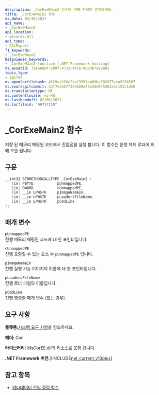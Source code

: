 ```yaml
---
description: _CorExeMain2 함수에 대해 자세히 알아보세요.
title: _CorExeMain2 함수
ms.date: 03/30/2017
api_name:
- _CorExeMain2
api_location:
- mscoree.dll
api_type:
- DLLExport
f1_keywords:
- _CorExeMain2
helpviewer_keywords:
- _CorExeMain2 function [.NET Framework hosting]
ms.assetid: 72ea68b4-689f-4733-9416-9664b75e8892
topic_type:
- apiref
ms.openlocfilehash: 4629ea2f6c2ba13351c409bc382077eea926b507
ms.sourcegitcommit: ddf7edb67715a5b9a45e3dd44536dabc153c1de0
ms.translationtype: MT
ms.contentlocale: ko-KR
ms.lasthandoff: 02/06/2021
ms.locfileid: "99717110"
---
```

# <a name="_corexemain2-function"></a>_CorExeMain2 함수

지정 된 메모리 매핑된 코드에서 진입점을 실행 합니다. 이 함수는 운영 체제 로더에 의해 호출 됩니다.  
  
## <a name="syntax"></a>구문  
  
```cpp  
__int32 STDMETHODCALLTYPE _CorExeMain2 (  
   [in] PBYTE           pUnmappedPE,  
   [in] DWORD           cUnmappedPE,  
   [in] __in LPWSTR     pImageNameIn,  
   [in] __in LPWSTR     pLoadersFileName,  
   [in] __in LPWSTR     pCmdLine  
);  
```  
  
## <a name="parameters"></a>매개 변수  

 `pUnmappedPE`  
 진행 메모리 매핑된 코드에 대 한 포인터입니다.  
  
 `cUnmappedPE`  
 진행 포함할 수 있는 요소 수 `pUnmappedPE` 입니다.  
  
 `pImageNameIn`  
 진행 실행 가능 이미지의 이름에 대 한 포인터입니다.  
  
 `pLoadersFileName`  
 진행 로더 파일의 이름입니다.  
  
 `pCmdLine`  
 진행 명령줄 매개 변수 (있는 경우).  
  
## <a name="requirements"></a>요구 사항  

 **플랫폼:**[시스템 요구 사항](../../get-started/system-requirements.md)을 참조하세요.  
  
 **헤더:** Cor  
  
 **라이브러리:** MsCorEE.dll의 리소스로 포함 됩니다.  
  
 **.NET Framework 버전:**[!INCLUDE[net_current_v10plus](../../../../includes/net-current-v10plus-md.md)]  
  
## <a name="see-also"></a>참고 항목

- [메타데이터 전역 정적 함수](../metadata/metadata-global-static-functions.md)

